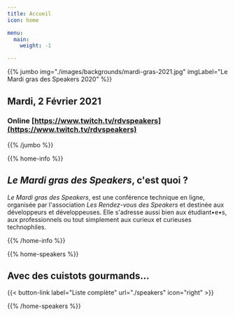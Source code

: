 ```yaml
---
title: Accueil
icon: home

menu:
  main:
    weight: -1

---
```


<!-- ... -->

{{% jumbo img="./images/backgrounds/mardi-gras-2021.jpg" imgLabel="Le Mardi gras des Speakers 2020" %}}


## Mardi, 2 Février 2021
### Online [https://www.twitch.tv/rdvspeakers](https://www.twitch.tv/rdvspeakers)


<!-- ... -->

{{% /jumbo %}}



<!-- ... -->

{{% home-info %}}

## *Le Mardi gras des Speakers*, c'est quoi ?

*Le Mardi gras des Speakers*, est une conférence technique en ligne, organisée par l'association *Les Rendez-vous des Speakers* et destinée aux développeurs et développeuses. Elle s'adresse aussi bien aux étudiant•e•s, aux professionnels ou tout simplement aux curieux et curieuses technophiles.

{{% /home-info %}}

<!-- ... -->
{{% home-speakers %}}
## Avec des cuistots gourmands...

{{< button-link label="Liste complète"
                url="./speakers"
                icon="right" >}}

{{% /home-speakers %}}